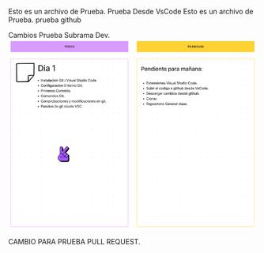Esto es un archivo de Prueba. Prueba Desde VsCode
Esto es un archivo de Prueba. prueba github

Cambios Prueba Subrama Dev.
![Agregada Imagen referenciada archivo md](/apuntesPrimeraClase.png)

CAMBIO PARA PRUEBA PULL REQUEST.